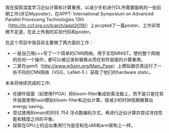我在探索深度学习近似计算和计算重用，以减少手机进行DL所需要能耗的一些前期工作(详见Myposter)，在APPT: International Symposium on Advanced Parallel Processing Technologies 13th（<http://tc.ccf.org.cn/tcarch/appt2019/>）上accpted了一篇poster，工作非常微不足道，在此上传我的实验代码和poster。

在这个项目中我目前主要做了两方面的工作：

- 一是自己用c++写了一个简单的CNN网络，用于实现MNIST。使的整个网络的任何一个操作，都可以被记录和替换从而在软件层面的计算重用。
- 二是在gem5（<http://www.m5sim.org/Main_Page>）上模拟器仿真运行了一些不同的CNN网络（VGG、LeNet-5 ）获取了他们的hardware static。

未来将继续完成的工作:

- 在硬件层面（如使用FPGA）将bloom-filter集成到乘法器上，而不是只是在软件层面使用hash模拟bloom-filter和近似计算，按减少的时钟周期推算出energy saving。
- 尝试使用Bitmain的IEEE 754 浮点数编码方式，再进行近似计算并尝试寻找性能和精度之间的平衡。
- 探索在GPU上的近似重用行为是否和在x86和arm架构上一样。

